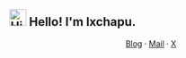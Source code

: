 <h2>
  <img src="https://github.com/images/mona-whisper.gif" alt="Hi" width="30" height="30" />
  Hello! I'm lxchapu.
</h2>

<div style="text-align: center">
  <a href="https://www.lxchapu.com">Blog</a> ·
  <a href="mailto:lxchapu@outlook.com">Mail</a> ·
  <a href="https://twitter.com/lxchapu">X</a>
</div>
